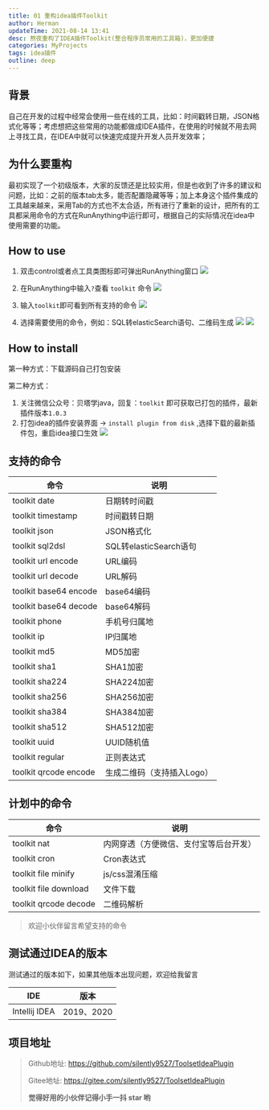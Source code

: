 ```yaml
---
title: 01 重构idea插件Toolkit
author: Herman
updateTime: 2021-08-14 13:41
desc: 熬夜重构了IDEA插件Toolkit(整合程序员常用的工具箱)，更加便捷
categories: MyProjects
tags: idea插件
outline: deep
---
```



## 背景
自己在开发的过程中经常会使用一些在线的工具，比如：时间戳转日期，JSON格式化等等；考虑想把这些常用的功能都做成IDEA插件，在使用的时候就不用去网上寻找工具，在IDEA中就可以快速完成提升开发人员开发效率；

## 为什么要重构
最初实现了一个初级版本，大家的反馈还是比较实用，但是也收到了许多的建议和问题，比如：之前的版本tab太多，能否配置隐藏等等；加上本身这个插件集成的工具越来越来，采用Tab的方式也不太合适，所有进行了重新的设计，把所有的工具都采用命令的方式在RunAnything中运行即可，根据自己的实际情况在idea中使用需要的功能。

## How to use
1. 双击control或者点工具类图标即可弹出RunAnything窗口
![](https://cdn.jsdelivr.net/gh/silently9527/images//008eGmZEgy1gobp4rklznj30h001c0sj.jpg)

2. 在RunAnything中输入`?`查看 `toolkit` 命令
![](https://cdn.jsdelivr.net/gh/silently9527/images//008eGmZEgy1gobp6dvicqj30im0edglm.jpg)

3. 输入`toolkit`即可看到所有支持的命令
![](https://cdn.jsdelivr.net/gh/silently9527/images//008eGmZEgy1gobp7jev4lj30im0g0mxc.jpg)

4. 选择需要使用的命令，例如：SQL转elasticSearch语句、二维码生成
![](https://cdn.jsdelivr.net/gh/silently9527/images//008eGmZEgy1gobpa7j02kj30e10jgwel.jpg)
![](https://cdn.jsdelivr.net/gh/silently9527/images//008eGmZEgy1gobpcoswyyj30ti0rm3yv.jpg)

## How to install
第一种方式：下载源码自己打包安装

第二种方式：
1. 关注微信公众号：贝塔学java，回复：`toolkit` 即可获取已打包的插件，最新插件版本`1.0.3`
2. 打包idea的插件安装界面 -> `install plugin from disk` ,选择下载的最新插件包，重启idea接口生效
![](https://cdn.jsdelivr.net/gh/silently9527/images//008eGmZEgy1gobq5a9ajzj31de0u0dij.jpg)


## 支持的命令

| 命令 | 说明 |
| --- | --- |
| toolkit date | 日期转时间戳 |
| toolkit timestamp | 时间戳转日期 |
| toolkit json | JSON格式化 |
| toolkit sql2dsl | SQL转elasticSearch语句 |
| toolkit url encode | URL编码 |
| toolkit url decode | URL解码 |
| toolkit base64 encode | base64编码 |
| toolkit base64 decode | base64解码 |
| toolkit phone | 手机号归属地 |
| toolkit ip | IP归属地 |
| toolkit md5 | MD5加密 |
| toolkit sha1 | SHA1加密 |
| toolkit sha224 | SHA224加密 |
| toolkit sha256 | SHA256加密 |
| toolkit sha384 | SHA384加密 |
| toolkit sha512 | SHA512加密 |
| toolkit uuid | UUID随机值 |
| toolkit regular | 正则表达式 |
| toolkit qrcode encode | 生成二维码（支持插入Logo） |


## 计划中的命令
| 命令 | 说明 |
| --- | --- |
| toolkit nat | 内网穿透（方便微信、支付宝等后台开发） |
| toolkit cron | Cron表达式 |
| toolkit file minify | js/css混淆压缩 |
| toolkit file download | 文件下载 |
| toolkit qrcode decode | 二维码解析 |

> 欢迎小伙伴留言希望支持的命令

## 测试通过IDEA的版本

测试通过的版本如下，如果其他版本出现问题，欢迎给我留言

| IDE | 版本 | 
| --- | --- | 
| Intellij IDEA | 2019、2020 | 

## 项目地址
> Github地址: https://github.com/silently9527/ToolsetIdeaPlugin
>
> Gitee地址: https://gitee.com/silently9527/ToolsetIdeaPlugin
>
> **觉得好用的小伙伴记得小手一抖 star 哟**

